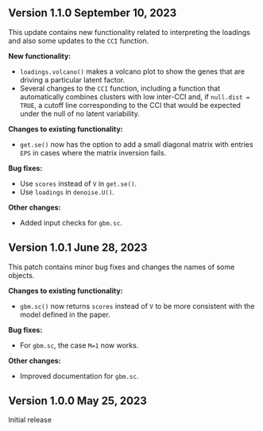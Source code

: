 ## Version 1.1.0 September 10, 2023

This update contains new functionality related to interpreting the loadings and also some updates to the `CCI` function. 

**New functionality:**

   * `loadings.volcano()` makes a volcano plot to show the genes that are driving a particular latent factor. 
   * Several changes to the `CCI` function, including a function that automatically combines clusters with low inter-CCI and, if `null.dist = TRUE`, a cutoff line corresponding to the CCI that would be expected under the null of no latent variability. 

**Changes to existing functionality:**

   * `get.se()` now has the option to add a small diagonal matrix with entries `EPS` in cases where the matrix inversion fails. 

**Bug fixes:**

   * Use `scores` instead of `V` in `get.se()`. 
   * Use `loadings` in `denoise.U()`. 

**Other changes:**

   * Added input checks for `gbm.sc`. 

## Version 1.0.1 June 28, 2023

This patch contains minor bug fixes and changes the names of some objects. 

**Changes to existing functionality:**

   * `gbm.sc()` now returns `scores` instead of `V` to be more consistent with the model defined in the paper.

**Bug fixes:**

   * For `gbm.sc`, the case `M=1` now works. 

**Other changes:**

   * Improved documentation for `gbm.sc`. 

## Version 1.0.0 May 25, 2023

Initial release 
